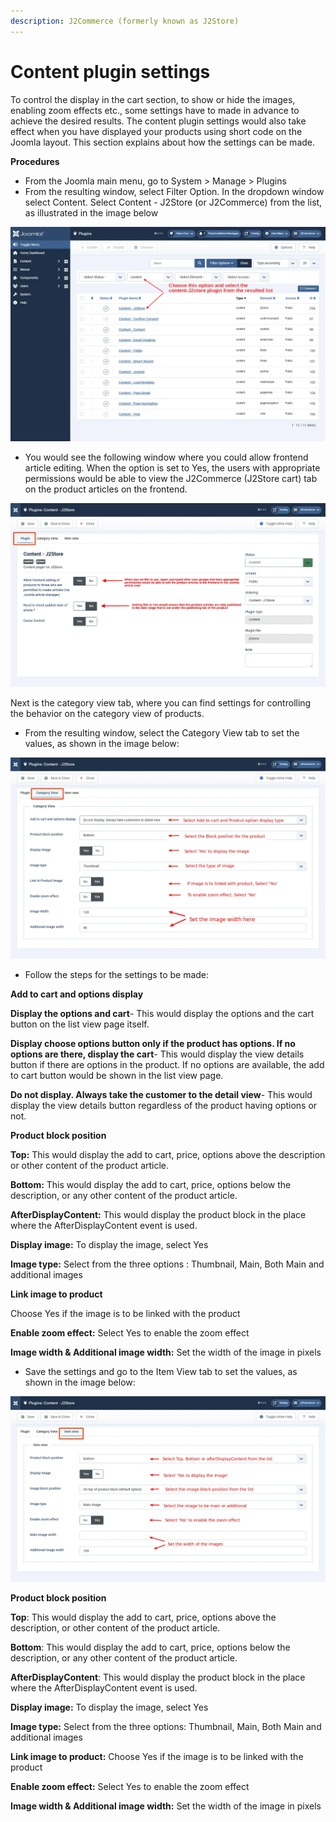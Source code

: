 ```yaml
---
description: J2Commerce (formerly known as J2Store)
---
```


# Content plugin settings

To control the display in the cart section, to show or hide the images, enabling zoom effects etc., some settings have to made in advance to achieve the desired results. The content plugin settings would also take effect when you have displayed your products using short code on the Joomla layout. This section explains about how the settings can be made.

**Procedures**

* From the Joomla main menu, go to System > Manage > Plugins
* From the resulting window, select Filter Option. In the dropdown window select Content.  Select Content - J2Store (or J2Commerce) from the list, as illustrated in the image below

![Contentplugin-contentfilter](../.gitbook/assets/content2.webp)

* You would see the following window where you could allow frontend article editing. When the option is set to Yes, the users with appropriate permissions would be able to view the J2Commerce (J2Store cart) tab on the product articles on the frontend.

![Contentplugin-frontendediting](<../.gitbook/assets/content plugin2.webp>)

Next is the category view tab, where you can find settings for controlling the behavior on the category view of products.

* From the resulting window, select the Category View tab to set the values, as shown in the image below:

![Contentplugin-categoryview](<../.gitbook/assets/content category2.webp>)

* Follow the steps for the settings to be made:

**Add to cart and options display**

**Display the options and cart**- This would display the options and the cart button on the list view page itself.

**Display choose options button only if the product has options. If no options are there, display the cart**- This would display the view details button if there are options in the product. If no options are available, the add to cart button would be shown in the list view page.

**Do not display. Always take the customer to the detail view**- This would display the view details button regardless of the product having options or not.

**Product block position**

**Top:** This would display the add to cart, price, options above the description or other content of the product article.

**Bottom:** This would display the add to cart, price, options below the description, or any other content of the product article.

**AfterDisplayContent:** This would display the product block in the place where the AfterDisplayContent event is used.

**Display image:** To display the image, select Yes

**Image type:** Select from the three options : Thumbnail, Main, Both Main and additional images

**Link image to product**

Choose Yes if the image is to be linked with the product

**Enable zoom effect:** Select Yes to enable the zoom effect

**Image width & Additional image width:** Set the width of the image in pixels

* Save the settings and go to the Item View tab to set the values, as shown in the image below:

![Setup-contentplugin-itemview](<../.gitbook/assets/content item view2.webp>)

**Product block position**

**Top**: This would display the add to cart, price, options above the description, or other content of the product article.

**Bottom**: This would display the add to cart, price, options below the description, or any other content of the product article.

**AfterDisplayContent**: This would display the product block in the place where the AfterDisplayContent event is used.

**Display image:** To display the image, select Yes

**Image type:** Select from the three options: Thumbnail, Main, Both Main and additional images

**Link image to product:** Choose Yes if the image is to be linked with the product

**Enable zoom effect:** Select Yes to enable the zoom effect

**Image width & Additional image width:** Set the width of the image in pixels
